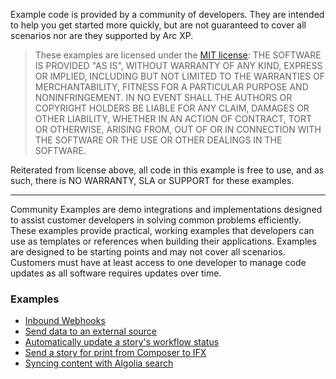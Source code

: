 Example code is provided by a community of developers. They are intended to help you get started more quickly, but are not guaranteed to cover all scenarios nor are they supported by Arc XP.

> These examples are licensed under the [MIT license](https://mit-license.org/): THE SOFTWARE IS PROVIDED "AS IS", WITHOUT WARRANTY OF ANY KIND, EXPRESS OR IMPLIED, INCLUDING BUT NOT LIMITED TO THE WARRANTIES OF MERCHANTABILITY, FITNESS FOR A PARTICULAR PURPOSE AND NONINFRINGEMENT. IN NO EVENT SHALL THE AUTHORS OR COPYRIGHT HOLDERS BE LIABLE FOR ANY CLAIM, DAMAGES OR OTHER LIABILITY, WHETHER IN AN ACTION OF CONTRACT, TORT OR OTHERWISE, ARISING FROM, OUT OF OR IN CONNECTION WITH THE SOFTWARE OR THE USE OR OTHER DEALINGS IN THE SOFTWARE.

Reiterated from license above, all code in this example is free to use, and as such, there is NO WARRANTY, SLA or SUPPORT for these examples.

----
Community Examples are demo integrations and implementations designed to assist customer developers in solving common problems efficiently. These examples provide practical, working examples that developers can use as templates or references when building their applications. Examples are designed to be starting points and may not cover all scenarios. Customers must have at least access to one developer to manage code updates as all software requires updates over time.

### Examples
* [Inbound Webhooks](https://github.com/arcxp/ifx-example-webhooks)
* [Send data to an external source](https://github.com/arcxp/ifx-example-send-data-to-an-external-application-nodejs)
* [Automatically update a story's workflow status](https://github.com/arcxp/ifx-example-workflow-status)
* [Send a story for print from Composer to IFX](https://github.com/arcxp/ifx-example-send-to-print)
* [Syncing content with Algolia search](https://github.com/arcxp/ifx-example-algolia)
